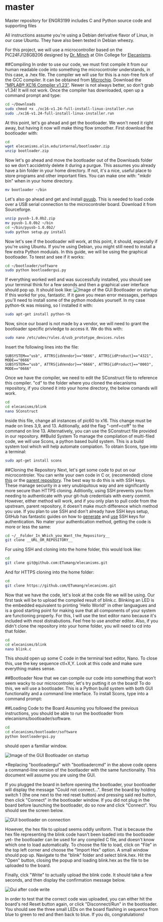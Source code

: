 master
======

Master repository for ENGR3199 includes C and Python source code and supporting files

All instructions assume you're using a Debian derivative flavor of Linux, in our case Ubuntu. They have also been tested in Debian wheezy. 

For this project, we will use a microcontroller based on the PIC24FJ128GB206 designed by [Dr. Minch](https://github.com/bminch) at Olin College for [Elecanisms](http://elecanisms.olin.edu/). 

##Compiling
In order to use our code, we must first compile it from our human readable code into something the microcontroler understands, in this case, a .hex file. The compiler we will use for this is a non-free fork of the GCC compiler. It can be obtained from [Microchip](http://www.microchip.com/pagehandler/en_us/devtools/mplabxc/). Download the ["MPLAB® XC16 Compiler v1.23"](http://www.microchip.com/mplabxc16linux). Newer is not always better, so don't grab v1.34! It will not work. Once the compiler has downloaded, open up a command prompt and type: 
```bash
cd ~/Downloads
sudo chmod +x ./xc16-v1.24-full-install-linux-installer.run
sudo ./xc16-v1.24-full-install-linux-installer.run
```
At this point, let's go ahead and get the bootloader. We won't need it right away, but having it now will make thing flow smoother. First download the bootloader with: 
```bash
cd 
wget elecanisms.olin.edu/internal/bootloader.zip
unzip bootloader.zip
```
Now let's go ahead and move the bootloader out of the Downloads folder so we don't accidetnly delete it during a purgue. This assumes you already have a bin folder in your home directory. If not, it's a nice, useful place to store programs and other important files. You can make one with: "mkdir bin" when in your home directory. 
```bash
mv bootloader ~/bin
```

Let's also go ahead and get and install [pyusb](http://sourceforge.net/projects/pyusb). This is needed to load code over a USB serial connection to the microcontroler board. Download it from Sourceforge. 
```bash
unzip pyusb-1.0.0b2.zip
mv pyusb-1.0.0b2 ~/bin
cd ~/bin/pyusb-1.0.0b2/
sudo python setup.py install
```

Now let's see if the bootloader will work, at this point, it should, especially if you're using Ubuntu. If you're using Debian, you might still need to install a few extra Python moduials. In this guide, we will be using the graphical bootloader. To teest and see if it works:
```bash
cd ~/bootloader/software
sudo python bootloadergui.py 
```
If everything worked well and was successfully installed, you should see your terminal think for a few seonds and then a graphical user interface should pop up. It should look like:
![Image of the GUI Bootloader on startup](https://github.com/hmurraydavis/elecanisms/blob/master/blink/GUI_Bootloader_opens.jpg)
If this workd for you, fantastic. If it gave you mean error messages, perhaps you'll need to install some of the python modules yourself. In my case python-tk was missing, so I installed it with: 
```bash
sudo apt-get install python-tk
```

Now, since our board is not made by a vendor, we will need to grant the bootloader specific privledge to access it. We do this with:
```bash 
sudo nano /etc/udev/rules.d/usb_prototype_devices.rules
```
Insert the following lines into the file:
```
SUBSYSTEM=="usb", ATTRS{idVendor}=="6666", ATTRS{idProduct}=="4321", MODE=="0666"
SUBSYSTEM=="usb", ATTRS{idVendor}=="6666", ATTRS{idProduct}=="0003", MODE=="0666"
```

Once we have the compiler, we need to edit the SConstruct file to reference this compiler. "cd" to the folder where you cloned the elecanisms repository, if you cloned it into your home directory, the below comands will work. 

```bash
cd
cd elecanisms/blink
nano SConstruct
```
Inside this file, change all instances of pic60 to x16. This change must be made on lines 3,9, and 13. Aditionally, add the flag "-omf=coff" to the command on line 13. Alternatively, you can use the SConstruct file provided in our repository. 
##Build System
To manage the compilation of multi-filed code, we will use Scons, a python based build system. This is a build system tool which will help automate compiation. To obtain Scons, type into a terminal: 
```bash
sudo apt-get install scons
```

##Cloning the Repository
Next, let's get some code to put on our microcontroler. You can write your own code in C or, (recomended) clone [this](https://github.com/ETumang/elecanisms) or the [parent repository](https://github.com/OlinElecanisms/elecanisms). The best way to do this is with SSH keys. These manage security in a very unubiquitous way and are significantly more secure than HTTPS cloning. Aditionlly, using SSH prevents you from needing to authenticate with your git-hub credentials with every commit. However, either method will work, and if you only plan to pull code from the upstream, parent repository, it doesn't make much difference which method you use. If you plan to use SSH and don't already have SSH keys setup, GitHub has fantastic guides on how to [generate](https://help.github.com/articles/generating-ssh-keys/) and [use](https://help.github.com/articles/which-remote-url-should-i-use/#cloning-with-ssh) SSH keys for authentication. No mater your authentication method, getting the code is more or less the same:
```bash
cd ~/__Folder_In_Which_you_Want_the_Repository__
git clone __URL_OR_REPOSITORY__
```
For using SSH and cloning into the home folder, this would look like: 
```bash
cd
git clone git@github.com:ETumang/elecanisms.git
```
And for HTTPS cloning into the home folder:
```bash
cd
git clone https://github.com/ETumang/elecanisms.git
```

Now that we have the code, let's look at the code file we will be using. Our first task will be to upload the compiled result of blink.c. Blinking an LED is the embedded equivalent to printing 'Hello World!' in other languagues and is a good starting point for making sure that all components of your system are functioning properly. For this, I will use the text editor nano because it's included with most distrabutions. Feel free to use another editor. Also, if you didn't clone the repository into your home folder, you will need to cd into that folder.
```bash
cd 
cd elecanisms/blink
nano blink.c
```
This should open up some C code in the terminal text editor, Nano. To close this, use the key sequence ctl+X,Y. Look at this code and make sure everything makes sense. 


##Bootloader
Now that we can compile our code into something that won't seem wacky to our microcontroler, let's try putting it on the board! To do this, we will use a bootloader. This is a Python build system with both GUI functionality and a command line interface. To install Scons, type into a command prompt:

##Loading Code to the Board
Assuming you followed the previous instructions, you should be able to run the bootloader from elecanisms/bootloader/software.
 ```bash
 cd
 cd elecanisms/bootloader/software
 python bootloadergui.py
 ```
 should open a familiar window.
 
 ![Image of the GUI Bootloader on startup](https://github.com/hmurraydavis/elecanisms/blob/master/blink/GUI_Bootloader_opens.jpg)
 
 *Replacing "bootloadergui" with "bootloadercmd" in the above code opens a command-line version of the bootlaoder with the same functionality. This document will assume you are using the GUI.
 
If you plugged the board in before opening the bootloader, your bootloader will display the message "Could not connect...". Reset the board by holding switch 1 (the one next to the red reset button) and pressing said red button, then click "Connect" in the bootloader window. If you did not plug in the board before launching the bootloader, do so now and click "Connect". You should see the screen below.

![GUI bootloader on connection](https://github.com/hmurraydavis/elecanisms/blob/master/blink/Connected_to_Elecanisms_Board_GUI_Bootloader.jpg)
  
However, the hex file to upload seems oddly uniform. That is because the hex file representing the blink code hasn't been loaded into the bootloader yet- the bootloader can be used for any compiled C file, and doesn't know which one to load automatically. To choose the file to load, click on "File" in the top left corner and choose the "Import Hex" option. A small window should pop up. Navigate to the "blink" folder and select blink.hex. Hit the "Open" button, closing the popup and loading blink.hex as the file to be uploaded to the board. 

Finally, clck "Write" to actually upload the blink code. It should take a few seconds, and then display the confirmation message below.

![Gui after code write](https://github.com/hmurraydavis/elecanisms/blob/master/blink/Write_Successful_GUI_Bootloader.jpg)

In order to test that the correct code was uploaded, you can either hit the board's red Reset button again, or click "Disconnect/Run" in the bootloader. You should see the three small LEDs on the board flashing in sequence from blue to green to red and then back to blue.  If you do, congratulations! 
